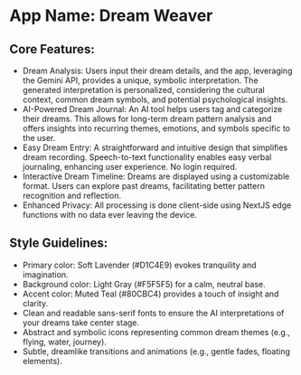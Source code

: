 # **App Name**: Dream Weaver

## Core Features:

- Dream Analysis: Users input their dream details, and the app, leveraging the Gemini API, provides a unique, symbolic interpretation. The generated interpretation is personalized, considering the cultural context, common dream symbols, and potential psychological insights.
- AI-Powered Dream Journal: An AI tool helps users tag and categorize their dreams. This allows for long-term dream pattern analysis and offers insights into recurring themes, emotions, and symbols specific to the user.
- Easy Dream Entry: A straightforward and intuitive design that simplifies dream recording. Speech-to-text functionality enables easy verbal journaling, enhancing user experience. No login required.
- Interactive Dream Timeline: Dreams are displayed using a customizable format. Users can explore past dreams, facilitating better pattern recognition and reflection.
- Enhanced Privacy: All processing is done client-side using NextJS edge functions with no data ever leaving the device.

## Style Guidelines:

- Primary color: Soft Lavender (#D1C4E9) evokes tranquility and imagination.
- Background color: Light Gray (#F5F5F5) for a calm, neutral base.
- Accent color: Muted Teal (#80CBC4) provides a touch of insight and clarity.
- Clean and readable sans-serif fonts to ensure the AI interpretations of your dreams take center stage.
- Abstract and symbolic icons representing common dream themes (e.g., flying, water, journey).
- Subtle, dreamlike transitions and animations (e.g., gentle fades, floating elements).